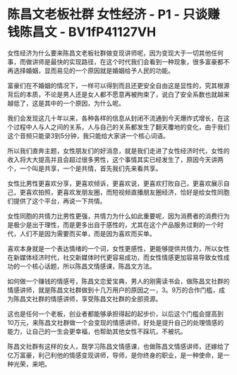 # 陈昌文老板社群 女性经济 - P1 - 只谈赚钱陈昌文 - BV1fP41127VH

女性经济为什么要来陈昌文老板社群做变现讲师呢，因为变现大于一切其他任何事，而做讲师是最快的实现路径，在这个时代我们会看到一种现象，很多富豪都不再选择婚姻，显而易见的一个原因就是婚姻给予人民的功能。

富豪们在不婚姻的情况下，一样可以得到而且还更安全自由这是显性的，究其根源背后的本质，不论是男人还是女人都不愿意再被拘束了，说白了安全系数也就越来越低了，这是其中的一个原因，为什么呢。

我们会发现这几十年以来，各种各样的信息从封闭不流通到今天爆炸式增长，在这个过程中人与人之间的关系，人与自己的关系都发生了翻天覆地的变化，由于我们这个音频只能录3到5分钟，我只能给大家讲一个核心词语。

所以我们直奔主题，女性朋友们的好消息，就是我们走进了女性经济时代，女性的收入将大大提高并且会超过很多男性，这个事情其实已经发生了，原因今天讲两个，一个叫是共享，一个是共情，首先我们先来看共享。

女性比男性更喜欢分享，更喜欢倾诉，更喜欢说，更喜欢打败自己，更喜欢展示自己，更喜欢拍照，更喜欢发朋友圈，而短视频直播朋友圈经济，恰好是给女性同胞们提供了这个平台，再说一下共情。

女性同胞的共情力比男性更强，共情力为什么如此重要呢，因为消费者的消费行为是极少是出于理性，而是更多出自于感性的，尤其在这个产品服务过剩的一个时代，人们不是因为需要而买单，而是因为喜欢而买单。

喜欢本身就是一个表达情绪的一个词，女性更感性，更能够提供共情力，所以女性在新媒体经济时代，社交新媒体时代更容易成功，而女性情感更加容易导致女性成功的一个核心话题，所以陈昌文情感课，陈昌文方法。

如何做一个赚钱的情感号，陈昌文恋爱宝典，男人的刚需读书会，做陈昌文社群的情感讲师，就是陈昌文社群做到十几万用户的原因之一，3。9万的合作门槛，成为陈昌文社群的情感讲师，享受陈昌文社群的全部资源。

这也是任何一个老板，创业者都能够承担得起的起步价，以后这个门槛会提高到10万元，来陈昌文社群做一个会变现的情感讲师，好处是提升自己的处理情感的能力，让自己的一生会更幸福，也帮助其他女性不踩坑，不被坑。

陈昌文社群有这样的女人，既学习陈昌文情感课，也做陈昌文情感讲师，还嫁给了亿万富豪，利己利他的情感变现讲师，导师，是你终身的职业，是一种使命，是一种光荣，来吧。

